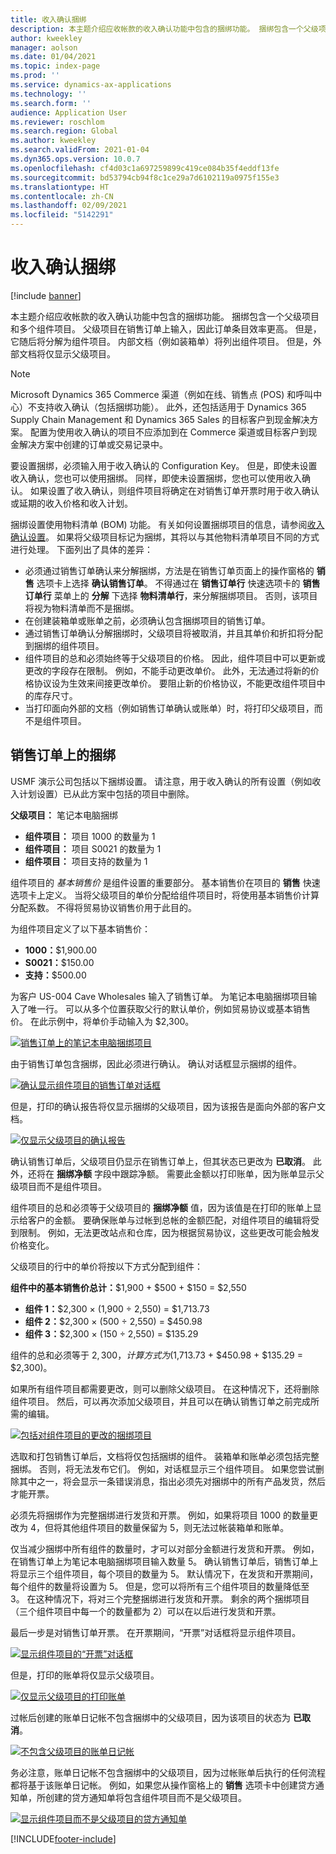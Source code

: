 ```yaml
---
title: 收入确认捆绑
description: 本主题介绍应收帐款的收入确认功能中包含的捆绑功能。 捆绑包含一个父级项目和多个组件项目。
author: kweekley
manager: aolson
ms.date: 01/04/2021
ms.topic: index-page
ms.prod: ''
ms.service: dynamics-ax-applications
ms.technology: ''
ms.search.form: ''
audience: Application User
ms.reviewer: roschlom
ms.search.region: Global
ms.author: kweekley
ms.search.validFrom: 2021-01-04
ms.dyn365.ops.version: 10.0.7
ms.openlocfilehash: cf4d03c1a697259899c419ce084b35f4eddf13fe
ms.sourcegitcommit: bd53794cb94f8c1ce29a7d6102119a0975f155e3
ms.translationtype: HT
ms.contentlocale: zh-CN
ms.lasthandoff: 02/09/2021
ms.locfileid: "5142291"
---
```

# <a name="revenue-recognition-bundles"></a>收入确认捆绑

[!include [banner](../includes/banner.md)]

本主题介绍应收帐款的收入确认功能中包含的捆绑功能。 捆绑包含一个父级项目和多个组件项目。 父级项目在销售订单上输入，因此订单条目效率更高。 但是，它随后将分解为组件项目。 内部文档（例如装箱单）将列出组件项目。 但是，外部文档将仅显示父级项目。

> [!NOTE]
> Microsoft Dynamics 365 Commerce 渠道（例如在线、销售点 (POS) 和呼叫中心）不支持收入确认（包括捆绑功能）。 此外，还包括适用于 Dynamics 365 Supply Chain Management 和 Dynamics 365 Sales 的目标客户到现金解决方案。 配置为使用收入确认的项目不应添加到在 Commerce 渠道或目标客户到现金解决方案中创建的订单或交易记录中。

要设置捆绑，必须输入用于收入确认的 Configuration Key。 但是，即使未设置收入确认，您也可以使用捆绑。 同样，即使未设置捆绑，您也可以使用收入确认。 如果设置了收入确认，则组件项目将确定在对销售订单开票时用于收入确认或延期的收入价格和收入计划。

捆绑设置使用物料清单 (BOM) 功能。 有关如何设置捆绑项目的信息，请参阅[收入确认设置](revenue-recognition-setup.md)。 如果将父级项目标记为捆绑，其将以与其他物料清单项目不同的方式进行处理。 下面列出了具体的差异：

- 必须通过销售订单确认来分解捆绑，方法是在销售订单页面上的操作窗格的 **销售** 选项卡上选择 **确认销售订单**。 不得通过在 **销售订单行** 快速选项卡的 **销售订单行** 菜单上的 **分解** 下选择 **物料清单行**，来分解捆绑项目。 否则，该项目将视为物料清单而不是捆绑。
- 在创建装箱单或账单之前，必须确认包含捆绑项目的销售订单。
- 通过销售订单确认分解捆绑时，父级项目将被取消，并且其单价和折扣将分配到捆绑的组件项目。
- 组件项目的总和必须始终等于父级项目的价格。 因此，组件项目中可以更新或更改的字段存在限制。 例如，不能手动更改单价。 此外，无法通过将新的价格协议设为生效来间接更改单价。 要阻止新的价格协议，不能更改组件项目中的库存尺寸。
- 当打印面向外部的文档（例如销售订单确认或账单）时，将打印父级项目，而不是组件项目。

## <a name="bundles-on-sales-orders"></a>销售订单上的捆绑

USMF 演示公司包括以下捆绑设置。 请注意，用于收入确认的所有设置（例如收入计划设置）已从此方案中包括的项目中删除。

**父级项目：** 笔记本电脑捆绑

- **组件项目：** 项目 1000 的数量为 1
- **组件项目：** 项目 S0021 的数量为 1
- **组件项目：** 项目支持的数量为 1

组件项目的 *基本销售价* 是组件设置的重要部分。 基本销售价在项目的 **销售** 快速选项卡上定义。 当将父级项目的单价分配给组件项目时，将使用基本销售价计算分配系数。 不得将贸易协议销售价用于此目的。

为组件项目定义了以下基本销售价：

- **1000：**$1,900.00
- **S0021：**$150.00
- **支持：**$500.00

为客户 US-004 Cave Wholesales 输入了销售订单。 为笔记本电脑捆绑项目输入了唯一行。 可以从多个位置获取父行的默认单价，例如贸易协议或基本销售价。 在此示例中，将单价手动输入为 $2,300。

[![销售订单上的笔记本电脑捆绑项目](./media/bundle-01.png)](./media/bundle-01.png)

由于销售订单包含捆绑，因此必须进行确认。 确认对话框显示捆绑的组件。

[![确认显示组件项目的销售订单对话框](./media/bundle-02.png)](./media/bundle-02.png)

但是，打印的确认报告将仅显示捆绑的父级项目，因为该报告是面向外部的客户文档。

[![仅显示父级项目的确认报告](./media/bundle-03.png)](./media/bundle-03.png)

确认销售订单后，父级项目仍显示在销售订单上，但其状态已更改为 **已取消**。 此外，还将在 **捆绑净额** 字段中跟踪净额。 需要此金额以打印账单，因为账单显示父级项目而不是组件项目。

组件项目的总和必须等于父级项目的 **捆绑净额** 值，因为该值是在打印的账单上显示给客户的金额。 要确保账单与过帐到总帐的金额匹配，对组件项目的编辑将受到限制。 例如，无法更改站点和仓库，因为根据贸易协议，这些更改可能会触发价格变化。

父级项目的行中的单价将按以下方式分配到组件：

**组件中的基本销售价总计：**$1,900 + $500 + $150 = $2,550

- **组件 1：**$2,300 × (1,900 ÷ 2,550) = $1,713.73
- **组件 2：**$2,300 × (500 ÷ 2,550) = $450.98
- **组件 3：**$2,300 × (150 ÷ 2,550) = $135.29

组件的总和必须等于 $2,300，计算方式为 ($1,713.73 + $450.98 + $135.29 = $2,300)。

如果所有组件项目都需要更改，则可以删除父级项目。 在这种情况下，还将删除组件项目。 然后，可以再次添加父级项目，并且可以在确认销售订单之前完成所需的编辑。

[![包括对组件项目的更改的捆绑项目](./media/bundle-04.png)](./media/bundle-04.png)

选取和打包销售订单后，文档将仅包括捆绑的组件。 装箱单和账单必须包括完整捆绑。 否则，将无法发布它们。 例如，对话框显示三个组件项目。 如果您尝试删除其中之一，将会显示一条错误消息，指出必须先对捆绑中的所有产品发货，然后才能开票。

必须先将捆绑作为完整捆绑进行发货和开票。 例如，如果将项目 1000 的数量更改为 4，但将其他组件项目的数量保留为 5，则无法过帐装箱单和账单。

仅当减少捆绑中所有组件的数量时，才可以对部分金额进行发货和开票。 例如，在销售订单上为笔记本电脑捆绑项目输入数量 5。 确认销售订单后，销售订单上将显示三个组件项目，每个项目的数量为 5。 默认情况下，在发货和开票期间，每个组件的数量将设置为 5。 但是，您可以将所有三个组件项目的数量降低至 3。 在这种情况下，将对三个完整捆绑进行发货和开票。 剩余的两个捆绑项目（三个组件项目中每一个的数量都为 2）可以在以后进行发货和开票。

最后一步是对销售订单开票。 在开票期间，“开票”对话框将显示组件项目。

[![显示组件项目的“开票”对话框](./media/bundle-06.png)](./media/bundle-06.png)

但是，打印的账单将仅显示父级项目。
 
[![仅显示父级项目的打印账单](./media/bundle-07.png)](./media/bundle-07.png)

过帐后创建的账单日记帐不包含捆绑中的父级项目，因为该项目的状态为 **已取消**。

[![不包含父级项目的账单日记帐](./media/bundle-08.png)](./media/bundle-08.png)

务必注意，账单日记帐不包含捆绑中的父级项目，因为过帐账单后执行的任何流程都将基于该账单日记帐。 例如，如果您从操作窗格上的 **销售** 选项卡中创建贷方通知单，所创建的贷方通知单将包含组件项目而不是父级项目。

[![显示组件项目而不是父级项目的贷方通知单](./media/bundle-09.png)](./media/bundle-09.png)


[!INCLUDE[footer-include](../../includes/footer-banner.md)]